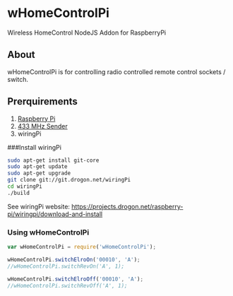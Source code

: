 wHomeControlPi
==============

Wireless HomeControl NodeJS Addon for RaspberryPi


## About

wHomeControlPi is for controlling radio controlled remote control sockets / switch.


## Prerquirements

 1. [Raspberry Pi](http://www.amazon.de/gp/product/B008PT4GGC/ref=as_li_ss_tl?ie=UTF8&camp=1638&creative=19454&creativeASIN=B008PT4GGC&linkCode=as2&tag=tommzieg-21)
 2. [433 MHz Sender](http://www.exp-tech.de/Shields/RF-Link-Transmitter-434MHz-WRL-10534.html)
 5. wiringPi


###Install wiringPi

`````bash
sudo apt-get install git-core
sudo apt-get update
sudo apt-get upgrade
git clone git://git.drogon.net/wiringPi
cd wiringPi
./build
`````
See wiringPi website: https://projects.drogon.net/raspberry-pi/wiringpi/download-and-install

### Using wHomeControlPi

`````javascript
var wHomeControlPi = require('wHomeControlPi');

wHomeControlPi.switchElroOn('00010', 'A');
//wHomeControlPi.switchRevOn('A', 1);

wHomeControlPi.switchElroOff('00010', 'A');
//wHomeControlPi.switchRevOff('A', 1);

`````
